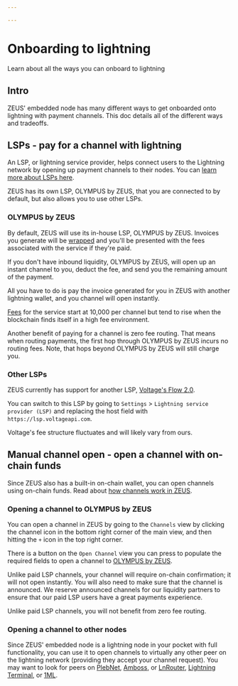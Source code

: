 ```yaml
---

---
```


# Onboarding to lightning

Learn about all the ways you can onboard to lightning

## Intro

ZEUS' embedded node has many different ways to get onboarded onto lightning with payment channels. This doc details all of the different ways and tradeoffs.

## LSPs - pay for a channel with lightning

An LSP, or lightning service provider, helps connect users to the Lightning network by opening up payment channels to their nodes. You can [learn more about LSPs here](https://docs.zeusln.app/lsp/intro).

ZEUS has its own LSP, OLYMPUS by ZEUS, that you are connected to by default, but also allows you to use other LSPs.

### OLYMPUS by ZEUS

By default, ZEUS will use its in-house LSP, OLYMPUS by ZEUS. Invoices you generate will be [wrapped](https://docs.zeusln.app/lsp/wrapped-invoices) and you'll be presented with the fees associated with the service if they're paid.

If you don't have inbound liquidity, OLYMPUS by ZEUS, will open up an instant channel to you, deduct the fee, and send you the remaining amount of the payment.

All you have to do is pay the invoice generated for you in ZEUS with another lightning wallet, and you channel will open instantly.

[Fees](https://docs.zeusln.app/lsp/fees) for the service start at 10,000 per channel but tend to rise when the blockchain finds itself in a high fee environment.

Another benefit of paying for a channel is zero fee routing. That means when routing payments, the first hop through OLYMPUS by ZEUS incurs no routing fees. Note, that hops beyond OLYMPUS by ZEUS will still charge you.

### Other LSPs

ZEUS currently has support for another LSP, [Voltage's Flow 2.0](https://docs.voltage.cloud/flow/flow-2.0).

You can switch to this LSP by going to `Settings` > `Lightning service provider (LSP)` and replacing the host field with `https://lsp.voltageapi.com`.

Voltage's fee structure fluctuates and will likely vary from ours.

## Manual channel open - open a channel with on-chain funds

Since ZEUS also has a built-in on-chain wallet, you can open channels using on-chain funds. Read about [how channels work in ZEUS](https://docs.zeusln.app/for-users/using-zeus/channels).

### Opening a channel to OLYMPUS by ZEUS

You can open a channel in ZEUS by going to the `Channels` view by clicking the channel icon in the bottom right corner of the main view, and then hitting the `+` icon in the top right corner.

There is a button on the `Open Channel` view you can press to populate the required fields to open a channel to [OLYMPUS by ZEUS](https://amboss.space/node/031b301307574bbe9b9ac7b79cbe1700e31e544513eae0b5d7497483083f99e581).

Unlike paid LSP channels, your channel will require on-chain confirmation; it will not open instantly. You will also need to make sure that the channel is announced. We reserve announced channels for our liquidity partners to ensure that our paid LSP users have a great payments experience.

Unlike paid LSP channels, you will not benefit from zero fee routing.

### Opening a channel to other nodes

Since ZEUS' embedded node is a lightning node in your pocket with full functionality, you can use it to open channels to virtually any other peer on the lightning network (providing they accept your channel request). You may want to look for peers on [PlebNet](https://plebnet.wiki/wiki/Main_Page), [Amboss](https://amboss.space/), or [LnRouter](https://lnrouter.app/), [Lightning Terminal](https://terminal.lightning.engineering/), or [1ML](https://1ml.com/).